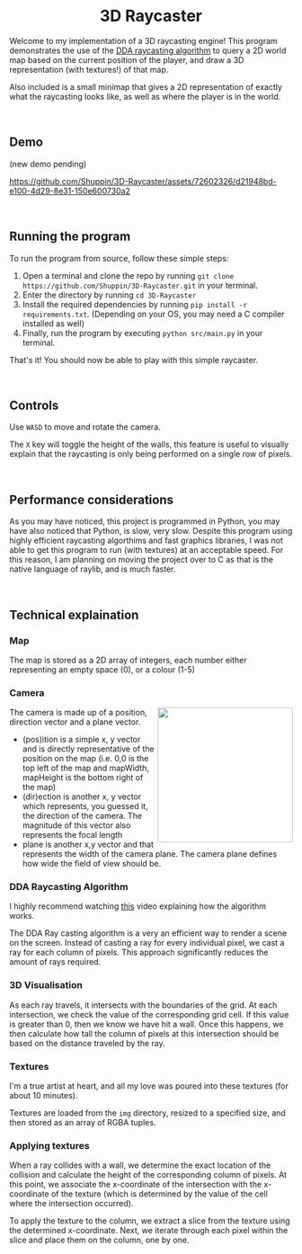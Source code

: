 &nbsp;
<div align="center"><h1>3D Raycaster</h1></div>

Welcome to my implementation of a 3D raycasting engine! This program demonstrates the use of the [DDA raycasting algorithm](https://lodev.org/cgtutor/raycasting.html) to query a 2D world map based on the current position of the player, and draw a 3D representation (with textures!) of that map.

Also included is a small minimap that gives a 2D representation of exactly what the raycasting looks like, as well as where the player is in the world.

&nbsp;

## Demo
(new demo pending)

https://github.com/Shuppin/3D-Raycaster/assets/72602326/d21948bd-e100-4d29-8e31-150e600730a2

&nbsp;

## Running the program

To run the program from source, follow these simple steps:

1. Open a terminal and clone the repo by running `git clone https://github.com/Shuppin/3D-Raycaster.git` in your terminal.
2. Enter the directory by running `cd 3D-Raycaster`
2. Install the required dependencies by running `pip install -r requirements.txt`. (Depending on your OS, you may need a C compiler installed as well)
3. Finally, run the program by executing `python src/main.py` in your terminal. 

That's it! You should now be able to play with this simple raycaster.

&nbsp;

## Controls

Use `WASD` to move and rotate the camera.

The `X` key will toggle the height of the walls, this feature is useful to visually explain that the raycasting is only being performed on a single row of pixels.

&nbsp;

## Performance considerations

As you may have noticed, this project is programmed in Python, you may have also noticed that Python, is slow, very slow. Despite this program using highly efficient raycasting algorthims and fast graphics libraries, I was not able to get this program to run (with textures) at an acceptable speed. For this reason, I am planning on moving the project over to C as that is the native language of raylib, and is much faster.

&nbsp;

## Technical explaination

### Map
The map is stored as a 2D array of integers, each number either representing an empty space (0), or a colour (1-5)

### Camera
<img align="right" width="240" height="240" src="pending">
The camera is made up of a position, direction vector and a plane vector.

- (pos)ition is a simple x, y vector and is directly representative of the position on the map (i.e. 0,0 is the top left of the map and mapWidth, mapHeight is the bottom right of the map)
- (dir)ection is another x, y vector which represents, you guessed it, the direction of the camera. The magnitude of this vector also represents the focal length
- plane is another x,y vector and that represents the width of the camera plane. The camera plane defines how wide the field of view should be.

### DDA Raycasting Algorithm

I highly recommend watching [this](https://www.youtube.com/watch?v=NbSee-XM7WA) video explaining how the algorithm works.

The DDA Ray casting algorithm is a very an efficient way to render a scene on the screen. Instead of casting a ray for every individual pixel, we cast a ray for each column of pixels. This approach significantly reduces the amount of rays required.

### 3D Visualisation

As each ray travels, it intersects with the boundaries of the grid. At each intersection, we check the value of the corresponding grid cell. If this value is greater than 0, then we know we have hit a wall. Once this happens, we then calculate how tall the column of pixels at this intersection should be based on the distance traveled by the ray.

### Textures

I'm a true artist at heart, and all my love was poured into these textures (for about 10 minutes).

Textures are loaded from the `img` directory, resized to a specified size, and then stored as an array of RGBA tuples.

### Applying textures

When a ray collides with a wall, we determine the exact location of the collision and calculate the height of the corresponding column of pixels. At this point, we associate the x-coordinate of the intersection with the x-coordinate of the texture (which is determined by the value of the cell where the intersection occurred).

To apply the texture to the column, we extract a slice from the texture using the determined x-coordinate. Next, we iterate through each pixel within the slice and place them on the column, one by one.
